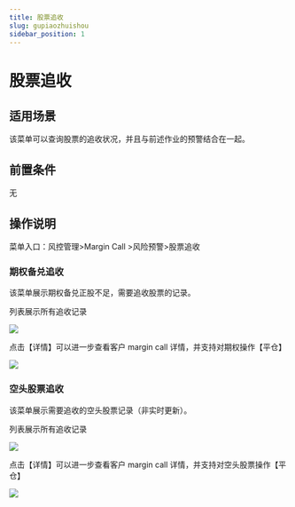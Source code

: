 ```yaml
---
title: 股票追收
slug: gupiaozhuishou
sidebar_position: 1
---
```



# 股票追收

## 适用场景

该菜单可以查询股票的追收状况，并且与前述作业的预警结合在一起。

## 前置条件

无

## 操作说明

菜单入口：风控管理&gt;Margin Call &gt;风险预警&gt;股票追收

### 期权备兑追收

该菜单展示期权备兑正股不足，需要追收股票的记录。

列表展示所有追收记录

<img src="/assets/IG5rbIjM8oBaBoxqvZYcIAtSntC.png"/>

点击【详情】可以进一步查看客户 margin call 详情，并支持对期权操作【平仓】

<img src="/assets/EyqBbTz9ao9FbtxVtQtc3HY2nXf.png"/>

### 空头股票追收

该菜单展示需要追收的空头股票记录（非实时更新）。

列表展示所有追收记录

<img src="/assets/XXFabwcZhoLJcextJ2hcO87lnEg.png"/>

点击【详情】可以进一步查看客户 margin call 详情，并支持对空头股票操作【平仓】

<img src="/assets/A5TQbDYIpo2hu2x0oyIcx6zGngb.png"/>

